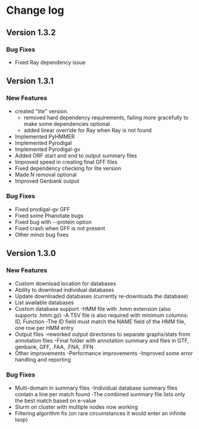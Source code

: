 # Change log

## Version 1.3.2

### Bug Fixes

- Fixed Ray dependency issue

## Version 1.3.1

### New Features

- created "lite" version.
  - removed hard dependency requirements, failing more gracefully to make some dependencies optional
  - added linear override for Ray when Ray is not found
- Implemented PyHMMER
- Implemented Pyrodigal
- Implemented Pyrodigal-gv
- Added ORF start and end to output summary files
- Improved speed in creating final GFF files
- Fixed dependency checking for lite version
- Made N removal optional
- Improved Genbank output

### Bug Fixes

- Fixed prodigal-gv GFF
- Fixed some Phanotate bugs
- Fixed bug with --protein option
- Fixed crash when GFF is not present
- Other minor bug fixes

## Version 1.3.0

### New Features

- Custom download location for databases
- Ability to download individual databases
- Update downloaded databases (currently re-downloads the database)
- List available databases
- Custom database support
  -HMM file with .hmm extension (also supports .hmm.gz)
  -A TSV file is also required with minimum columns: ID, Function
  -The ID field must match the NAME field of the HMM file, one row per HMM entry
- Output files
  -reworked output directories to separate graphs/stats from annotation files
  -Final folder with annotation summary and files in GTF, genbank, GFF, .FAA, .FNA, .FFN
- Other improvements
  -Performance improvements
  -Improved some error handling and reporting

### Bug Fixes

- Multi-domain in summary files
  -Individual database summary files contain a line per match found
  -The combined summary file lists only the best match based on e-value
- Slurm on cluster with multiple nodes now working
- Filtering algorithm fix (on rare circumstances it would enter an infinite loop)
